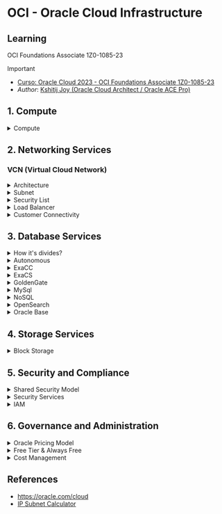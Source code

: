# OCI - Oracle Cloud Infrastructure

## Learning 

OCI Foundations Associate 1Z0-1085-23

> [!IMPORTANT] 
> - [Curso: Oracle CIoud 2023 - OCI Foundations Associate 1Z0-1085-23][1]
> - _Author_: [Kshitij Joy (Oracle Cloud Architect / Oracle ACE Pro)](https://www.linkedin.com/in/kshitij-joy-oracle-cloud-architect-oracle-ace-pro-7ab7bb7/)

## 1. Compute

<details>
<summary>Compute</summary>

![](assets/docs/compute/compute/compute.svg)

</details>

## 2. Networking Services

### VCN (Virtual Cloud Network)

<details>
<summary>Architecture</summary>

![](assets/imgs/oci-vcn.png)

> Fonte: [Curso: Oracle CIoud 2023 - OCI Foundations Associate 1Z0-1085-23][1]

#### Mind Map

![](assets/docs/networking/vcn/vcn.svg)

</details>

<details>
<summary>Subnet</summary>

![](assets/docs/networking/subnet/subnet.svg)

</details>

<details>
<summary>Security List</summary>

![](assets/docs/networking/security_list/security_list.svg)

</details>

<details>
<summary>Load Balancer</summary>

>  Architecture

![](assets/imgs/oci-load-balancer.png)

> Fonte: [Curso: Oracle CIoud 2023 - OCI Foundations Associate 1Z0-1085-23][1]

#### Mind Map

![](assets/docs/networking/load_balancer/load_balancer.svg)

</details>

<details>
<summary>Customer Connectivity</summary>

### Customer Connectivity

>  Architecture

![](assets/imgs/oci-customer_connectivity.png)

> Fonte: [Curso: Oracle CIoud 2023 - OCI Foundations Associate 1Z0-1085-23][1]

![](assets/docs/networking/connectivity/connectivity.svg)

</details>

## 3. Database Services

<details>
<summary>How it's divides?</summary>

![](assets/docs/database/database-services/database-services.svg)

</details>

<details>
<summary>Autonomous</summary>

![](assets/docs/database/autonomous/autonomous.svg)

</details>

<details>
<summary>ExaCC</summary>

![](assets/docs/database/exacc/exacc.svg)

</details>

<details>
<summary>ExaCS</summary>

![](assets/docs/database/exacs/exacs.svg)

</details>

<details>
<summary>GoldenGate</summary>

![](assets/docs/database/goldengate/goldengate.svg)

</details>

<details>
<summary>MySql</summary>

![](assets/docs/database/mysql/mysql.svg)

</details>

<details>
<summary>NoSQL</summary>

![](assets/docs/database/nosql/nosql.svg)

</details>

<details>
<summary>OpenSearch</summary>

![](assets/docs/database/opensearch/opensearch.svg)

</details>

<details>
<summary>Oracle Base</summary>

![](assets/docs/database/oracle-base/oracle-base.svg)

</details>

## 4. Storage Services

<details>
<summary>Block Storage</summary>

![](assets/docs/storage_services/block_storage/block_storage.svg)

</details>

## 5. Security and Compliance

<details>
<summary>Shared Security Model</summary>

![](assets/docs/security/shared_security/shared_security.svg)

</details>

<details>
<summary>Security Services</summary>

![](assets/docs/security/security_services/security_services.svg)

</details>

<details>
<summary>IAM</summary>

![](assets/docs/security/iam/iam.svg)

</details>

## 6. Governance and Administration

<details>
<summary>Oracle Pricing Model</summary>

![](assets/docs/governance/pricing/pricing.svg)

</details>

<details>
<summary>Free Tier & Always Free</summary>

![](assets/docs/governance/free_tier/free_tier.svg)

</details>

<details>
<summary>Cost Management</summary>

![](assets/docs/governance/cost_management/cost_management.svg)

</details>

## References 

- https://oracle.com/cloud
- [IP Subnet Calculator](https://www.subnet-calculator.com/subnet.php)

[1]: <https://www.udemy.com/course/oracle-cloud-foundations-associate-1z0-1085> "Oracle CIoud 2023 - OCI Foundations Associate 1Z0-1085-23"